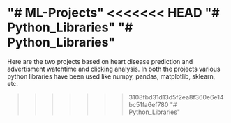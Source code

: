 "# ML-Projects" 
<<<<<<< HEAD
"# Python_Libraries" 
"# Python_Libraries" 
=======
Here are the two projects based on heart disease prediction and advertisment watchtime and clicking analysis.
In both the projects various python libraries have been used like numpy, pandas, matplotlib, sklearn, etc.
>>>>>>> 3108fbd31d13d5f2ea8f360e6e14bc51fa6ef780
"# Python_Libraries" 
